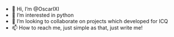 - 👋 Hi, I’m @OscarIXI
- 👀 I’m interested in python
- 💞️ I’m looking to collaborate on projects which developed for ICQ
- 📫 How to reach me,  just simple as that, just write me!

<!---
OscarIXI/OscarIXI is a ✨ special ✨ repository because its `README.md` (this file) appears on your GitHub profile.
You can click the Preview link to take a look at your changes.
--->
